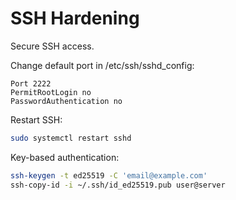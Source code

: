 # SSH Hardening

Secure SSH access.

Change default port in /etc/ssh/sshd_config:
```text
Port 2222
PermitRootLogin no
PasswordAuthentication no
```
Restart SSH:
```bash
sudo systemctl restart sshd
```
Key-based authentication:
```bash
ssh-keygen -t ed25519 -C 'email@example.com'
ssh-copy-id -i ~/.ssh/id_ed25519.pub user@server
```